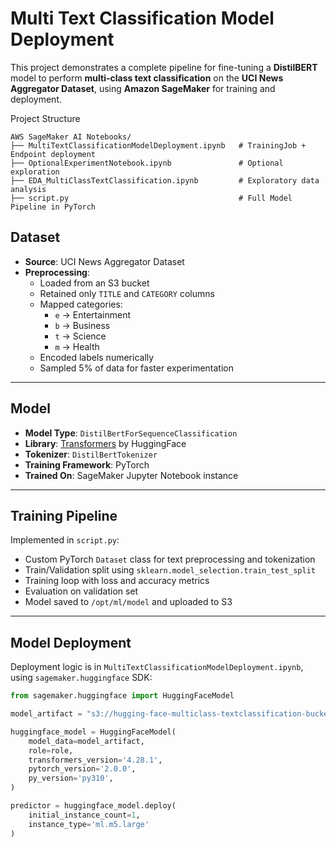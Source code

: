 # Multi Text Classification Model Deployment

This project demonstrates a complete pipeline for fine-tuning a **DistilBERT** model to perform **multi-class text classification** on the **UCI News Aggregator Dataset**, using **Amazon SageMaker** for training and deployment.


Project Structure

```
AWS SageMaker AI Notebooks/
├── MultiTextClassificationModelDeployment.ipynb   # TrainingJob + Endpoint deployment
├── OptionalExperimentNotebook.ipynb               # Optional exploration
├── EDA_MultiClassTextClassification.ipynb         # Exploratory data analysis
├── script.py                                      # Full Model Pipeline in PyTorch
```


## Dataset

- **Source**: UCI News Aggregator Dataset
- **Preprocessing**: 
  - Loaded from an S3 bucket
  - Retained only `TITLE` and `CATEGORY` columns
  - Mapped categories:
    - `e` → Entertainment
    - `b` → Business
    - `t` → Science
    - `m` → Health
  - Encoded labels numerically
  - Sampled 5% of data for faster experimentation

---

## Model

- **Model Type**: `DistilBertForSequenceClassification`
- **Library**: [Transformers](https://huggingface.co/docs/transformers/index) by HuggingFace
- **Tokenizer**: `DistilBertTokenizer`
- **Training Framework**: PyTorch
- **Trained On**: SageMaker Jupyter Notebook instance

---

## Training Pipeline

Implemented in `script.py`:

- Custom PyTorch `Dataset` class for text preprocessing and tokenization
- Train/Validation split using `sklearn.model_selection.train_test_split`
- Training loop with loss and accuracy metrics
- Evaluation on validation set
- Model saved to `/opt/ml/model` and uploaded to S3

---

## Model Deployment

Deployment logic is in `MultiTextClassificationModelDeployment.ipynb`, using `sagemaker.huggingface` SDK:

```python
from sagemaker.huggingface import HuggingFaceModel

model_artifact = "s3://hugging-face-multiclass-textclassification-bucket-custombucket/output/huggingface-pytorch-training-2025-04-20-19-06-38-792/output/model.tar.gz"

huggingface_model = HuggingFaceModel(
    model_data=model_artifact,
    role=role,
    transformers_version='4.28.1',
    pytorch_version='2.0.0',
    py_version='py310',
)

predictor = huggingface_model.deploy(
    initial_instance_count=1,
    instance_type='ml.m5.large'
)
